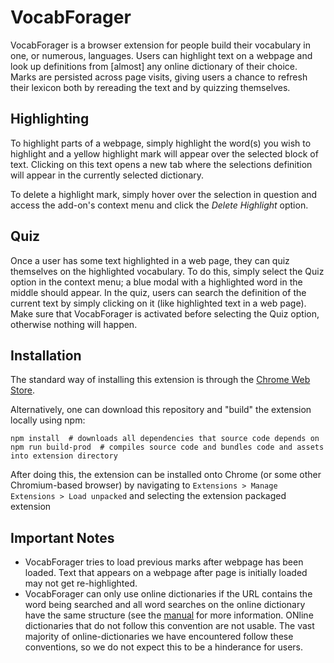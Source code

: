 # VocabForager

VocabForager is a browser extension for people build their vocabulary in one, or numerous,
languages. Users can highlight text on a webpage and look up definitions from \[almost\]
any online dictionary of their choice. Marks are persisted across page visits, giving
users a chance to refresh their lexicon both by rereading the text and by quizzing
themselves.

## Highlighting

To highlight parts of a webpage, simply highlight the word(s) you wish to highlight and a
yellow highlight mark will appear over the selected block of text. Clicking on this text
opens a new tab where the selections definition will appear in the currently selected
dictionary.

To delete a highlight mark, simply hover over the selection in question and access the
add-on's context menu and click the _Delete Highlight_ option.

## Quiz

Once a user has some text highlighted in a web page, they can quiz themselves on the highlighted vocabulary. To do this, simply select the
Quiz option in the context menu; a blue modal with a highlighted word in the middle should appear. In the quiz, users can search the definition of the
current text by simply clicking on it (like highlighted text in a web page). Make sure that VocabForager is activated before selecting the Quiz option, otherwise
nothing will happen.

## Installation
The standard way of installing this extension is through the
[Chrome Web Store](https://chrome.google.com/webstore/detail/vocabforager/balmgepggidbdfihlbiknlabfnhbahpf).

Alternatively, one can download this repository and "build" the extension locally using npm:
```console
npm install  # downloads all dependencies that source code depends on
npm run build-prod  # compiles source code and bundles code and assets into extension directory
```
After doing this, the extension can be installed onto Chrome (or some other Chromium-based browser) by
navigating to `Extensions > Manage Extensions > Load unpacked` and selecting the extension packaged extension

## Important Notes
- VocabForager tries to load previous marks after webpage has been loaded. Text
that appears on a webpage after page is initially loaded may not get re-highlighted.
- VocabForager can only use online dictionaries if the URL contains the word being searched
and all word searches on the online dictionary have the same structure (see the [manual](./docs/user-manual.md)
for more information. ONline dictionaries that do not follow this convention are not usable.
The vast majority of online-dictionaries we have encountered follow these conventions, so we
do not expect this to be a hinderance for users.